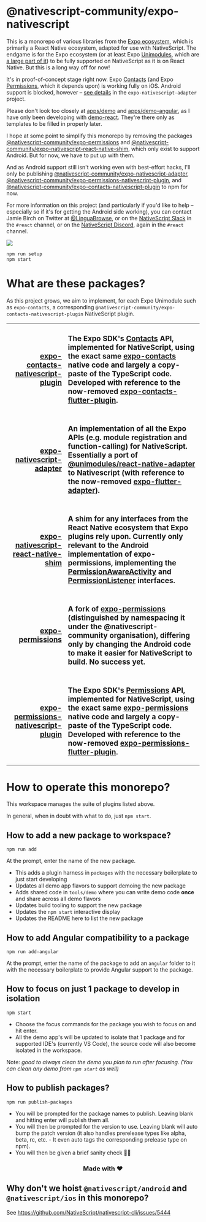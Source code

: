 # @nativescript-community/expo-nativescript

This is a monorepo of various libraries from the [Expo ecosystem](https://docs.expo.io/versions/latest/), which is primarily a React Native ecosystem, adapted for use with NativeScript. The endgame is for the Expo ecosystem (or at least Expo [Unimodules](https://www.youtube.com/watch?v=-9CJZRv7uOY), which are [a large part of it](https://docs.expo.io/bare/unimodules-full-list/)) to be fully supported on NativeScript as it is on React Native. But this is a long way off for now!

It's in proof-of-concept stage right now. Expo <a href="https://docs.expo.io/versions/v39.0.0/sdk/contacts/">Contacts</a> (and Expo <a href="https://docs.expo.io/versions/v39.0.0/sdk/permissions/">Permissions</a>, which it depends upon) is working fully on iOS. Android support is blocked, however – [see details](packages/expo-nativescript-adapter/README.md) in the `expo-nativescript-adapter` project.

Please don't look too closely at [apps/demo](apps/demo) and [apps/demo-angular](apps/demo-angular), as I have only been developing with [demo-react](apps/demo-react). They're there only as templates to be filled in properly later.

I hope at some point to simplify this monorepo by removing the packages [@nativescript-community/expo-permissions](packages/expo-permissions) and [@nativescript-community/expo-nativescript-react-native-shim](packages/expo-nativescript-react-native-shim), which only exist to support Android. But for now, we have to put up with them.

And as Android support still isn't working even with best-effort hacks, I'll only be publishing [@nativescript-community/expo-nativescript-adapter](packages/expo-nativescript-adapter), [@nativescript-community/expo-permissions-nativescript-plugin](packages/expo-permissions-nativescript-plugin), and [@nativescript-community/expo-contacts-nativescript-plugin](packages/expo-contacts-nativescript-plugin) to npm for now.

For more information on this project (and particularly if you'd like to help – especially so if it's for getting the Android side working), you can contact Jamie Birch on Twitter at [@LinguaBrowse](https://twitter.com/intent/follow?screen_name=LinguaBrowse), or on the [NativeScript Slack](https://app.slack.com/client/T0L97VCSY/CJ2B77CJ1) in the `#react` channel, or on the [NativeScript Discord](https://discord.com/channels/603595811204366337/606457751995940866), again in the `#react` channel.

<a href="https://twitter.com/intent/follow?screen_name=LinguaBrowse">
    <img src="https://img.shields.io/twitter/follow/LinguaBrowse.svg?style=social&logo=twitter"/>
</a>

```
npm run setup
npm start
```

# What are these packages?

As this project grows, we aim to implement, for each Expo Unimodule such as `expo-contacts`, a corresponding `@nativescript-community/expo-contacts-nativescript-plugin` NativeScript plugin.

<table>
    <tbody>
        <tr>
            <td align="right">
                <h3><a href="/nativescript-community/expo-nativescript/packages/expo-contacts-nativescript-plugin">expo-contacts-nativescript-plugin</a></h3>
            </td>
            <td align="left">
                <h3>The Expo SDK's <a href="https://docs.expo.io/versions/v39.0.0/sdk/contacts/">Contacts</a> API, implemented for NativeScript, using the exact same <a href="https://github.com/expo/expo/tree/master/packages/expo-contacts">expo-contacts</a> native code and largely a copy-paste of the TypeScript code. Developed with reference to the now-removed <a href="https://github.com/expo/expo/tree/a2aad4ea6e9f327d03a9852102e18387420f3254/packages/expo-contacts-flutter-plugin">expo-contacts-flutter-plugin</a>.</h3>
            </td>
        </tr>
        <tr>
            <td align="right">
                <h3><a href="/nativescript-community/expo-nativescript/packages/expo-nativescript-adapter">expo-nativescript-adapter</a></h3>
            </td>
            <td align="left">
                <h3>An implementation of all the Expo APIs (e.g. module registration and function-calling) for NativeScript. Essentially a port of <a href="https://github.com/expo/expo/tree/master/packages/%40unimodules/react-native-adapter">@unimodules/react-native-adapter</a> to Nativescript (with reference to the now-removed <a href="https://github.com/expo/expo/tree/a2aad4ea6e9f327d03a9852102e18387420f3254/packages/expo-flutter-adapter">expo-flutter-adapter</a>).</h3>
            </td>
        </tr>
        <tr>
            <td align="right">
                <h3><a href="/nativescript-community/expo-nativescript/packages/expo-nativescript-react-native-shim">expo-nativescript-react-native-shim</a></h3>
            </td>
            <td align="left">
                <h3>A shim for any interfaces from the React Native ecosystem that Expo plugins rely upon. Currently only relevant to the Android implementation of expo-permissions, implementing the <a href="https://github.com/facebook/react-native/blob/3b31e69e284074da72108edfb11e41ee74d7100e/ReactAndroid/src/main/java/com/facebook/react/modules/core/PermissionAwareActivity.java">PermissionAwareActivity</a> and <a href="https://github.com/facebook/react-native/blob/3b31e69e284074da72108edfb11e41ee74d7100e/ReactAndroid/src/main/java/com/facebook/react/modules/core/PermissionListener.java">PermissionListener</a> interfaces.</h3>
            </td>
        </tr>
        <tr>
            <td align="right">
                <h3><a href="/nativescript-community/expo-nativescript/packages/expo-permissions">expo-permissions</a></h3>
            </td>
            <td align="left">
                <h3>A fork of <a href="https://github.com/expo/expo/tree/master/packages/expo-permissions">expo-permissions</a> (distinguished by namespacing it under the @nativescript-community organisation), differing only by changing the Android code to make it easier for NativeScript to build. No success yet.</h3>
            </td>
        </tr>
        <tr>
            <td align="right">
                <h3><a href="/nativescript-community/expo-nativescript/packages/expo-permissions-nativescript-plugin">expo-permissions-nativescript-plugin</a></h3>
            </td>
            <td align="left">
                <h3>The Expo SDK's <a href="https://docs.expo.io/versions/v39.0.0/sdk/permissions/">Permissions</a> API, implemented for NativeScript, using the exact same <a href="https://github.com/expo/expo/tree/master/packages/expo-permissions">expo-permissions</a> native code and largely a copy-paste of the TypeScript code. Developed with reference to the now-removed <a href="https://github.com/expo/expo/tree/a2aad4ea6e9f327d03a9852102e18387420f3254/packages/expo-permissions-flutter-plugin">expo-permissions-flutter-plugin</a>.</h3>
            </td>
        </tr>
    </tbody>
</table>

# How to operate this monorepo?

This workspace manages the suite of plugins listed above.

In general, when in doubt with what to do, just `npm start`.

## How to add a new package to workspace?

```
npm run add
```

At the prompt, enter the name of the new package.

- This adds a plugin harness in `packages` with the necessary boilerplate to just start developing
- Updates all demo app flavors to support demoing the new package
- Adds shared code in `tools/demo` where you can write demo code **once** and share across all demo flavors
- Updates build tooling to support the new package
- Updates the `npm start` interactive display
- Updates the README here to list the new package

## How to add Angular compatibility to a package

```
npm run add-angular
```

At the prompt, enter the name of the package to add an `angular` folder to it with the necessary boilerplate to provide Angular support to the package.

## How to focus on just 1 package to develop in isolation

```
npm start
```

- Choose the focus commands for the package you wish to focus on and hit enter.
- All the demo app's will be updated to isolate that 1 package and for supported IDE's (currently VS Code), the source code will also become isolated in the workspace.

Note: _good to always clean the demo you plan to run after focusing. (You can clean any demo from `npm start` as well)_

## How to publish packages?

```
npm run publish-packages
```

- You will be prompted for the package names to publish. Leaving blank and hitting enter will publish them all.
- You will then be prompted for the version to use. Leaving blank will auto bump the patch version (it also handles prerelease types like alpha, beta, rc, etc. - It even auto tags the corresponding prelease type on npm).
- You will then be given a brief sanity check 🧠😊

<h3 align="center">Made with ❤️</h3>

## Why don't we hoist `@nativescript/android` and `@nativescript/ios` in this monorepo?

See https://github.com/NativeScript/nativescript-cli/issues/5444
